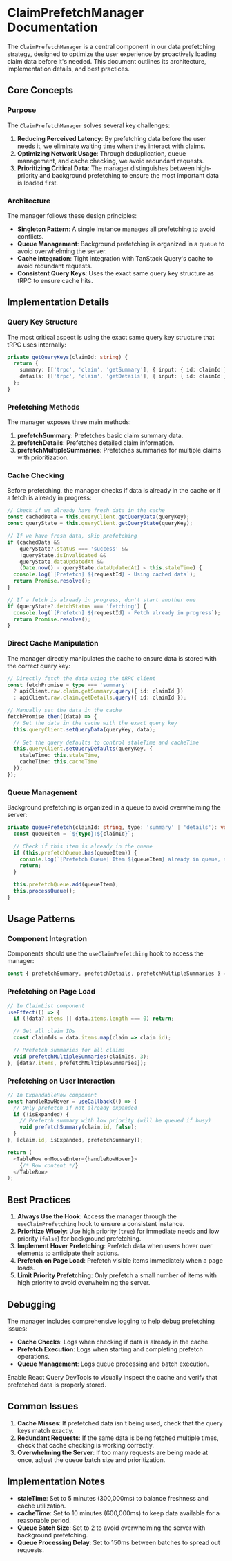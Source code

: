 # ClaimPrefetchManager Documentation

The `ClaimPrefetchManager` is a central component in our data prefetching strategy, designed to optimize the user experience by proactively loading claim data before it's needed. This document outlines its architecture, implementation details, and best practices.

## Core Concepts

### Purpose

The `ClaimPrefetchManager` solves several key challenges:

1. **Reducing Perceived Latency**: By prefetching data before the user needs it, we eliminate waiting time when they interact with claims.
2. **Optimizing Network Usage**: Through deduplication, queue management, and cache checking, we avoid redundant requests.
3. **Prioritizing Critical Data**: The manager distinguishes between high-priority and background prefetching to ensure the most important data is loaded first.

### Architecture

The manager follows these design principles:

- **Singleton Pattern**: A single instance manages all prefetching to avoid conflicts.
- **Queue Management**: Background prefetching is organized in a queue to avoid overwhelming the server.
- **Cache Integration**: Tight integration with TanStack Query's cache to avoid redundant requests.
- **Consistent Query Keys**: Uses the exact same query key structure as tRPC to ensure cache hits.

## Implementation Details

### Query Key Structure

The most critical aspect is using the exact same query key structure that tRPC uses internally:

```typescript
private getQueryKeys(claimId: string) {
  return {
    summary: [['trpc', 'claim', 'getSummary'], { input: { id: claimId }, type: 'query' }],
    details: [['trpc', 'claim', 'getDetails'], { input: { id: claimId }, type: 'query' }]
  };
}
```

### Prefetching Methods

The manager exposes three main methods:

1. **prefetchSummary**: Prefetches basic claim summary data.
2. **prefetchDetails**: Prefetches detailed claim information.
3. **prefetchMultipleSummaries**: Prefetches summaries for multiple claims with prioritization.

### Cache Checking

Before prefetching, the manager checks if data is already in the cache or if a fetch is already in progress:

```typescript
// Check if we already have fresh data in the cache
const cachedData = this.queryClient.getQueryData(queryKey);
const queryState = this.queryClient.getQueryState(queryKey);

// If we have fresh data, skip prefetching
if (cachedData && 
    queryState?.status === 'success' && 
    !queryState.isInvalidated && 
    queryState.dataUpdatedAt && 
    (Date.now() - queryState.dataUpdatedAt) < this.staleTime) {
  console.log(`[Prefetch] ${requestId} - Using cached data`);
  return Promise.resolve();
}

// If a fetch is already in progress, don't start another one
if (queryState?.fetchStatus === 'fetching') {
  console.log(`[Prefetch] ${requestId} - Fetch already in progress`);
  return Promise.resolve();
}
```

### Direct Cache Manipulation

The manager directly manipulates the cache to ensure data is stored with the correct query key:

```typescript
// Directly fetch the data using the tRPC client
const fetchPromise = type === 'summary'
  ? apiClient.raw.claim.getSummary.query({ id: claimId })
  : apiClient.raw.claim.getDetails.query({ id: claimId });

// Manually set the data in the cache
fetchPromise.then((data) => {
  // Set the data in the cache with the exact query key
  this.queryClient.setQueryData(queryKey, data);
  
  // Set the query defaults to control staleTime and cacheTime
  this.queryClient.setQueryDefaults(queryKey, {
    staleTime: this.staleTime,
    cacheTime: this.cacheTime
  });
});
```

### Queue Management

Background prefetching is organized in a queue to avoid overwhelming the server:

```typescript
private queuePrefetch(claimId: string, type: 'summary' | 'details'): void {
  const queueItem = `${type}:${claimId}`;

  // Check if this item is already in the queue
  if (this.prefetchQueue.has(queueItem)) {
    console.log(`[Prefetch Queue] Item ${queueItem} already in queue, skipping`);
    return;
  }

  this.prefetchQueue.add(queueItem);
  this.processQueue();
}
```

## Usage Patterns

### Component Integration

Components should use the `useClaimPrefetching` hook to access the manager:

```typescript
const { prefetchSummary, prefetchDetails, prefetchMultipleSummaries } = useClaimPrefetching();
```

### Prefetching on Page Load

```typescript
// In ClaimList component
useEffect(() => {
  if (!data?.items || data.items.length === 0) return;

  // Get all claim IDs
  const claimIds = data.items.map(claim => claim.id);

  // Prefetch summaries for all claims
  void prefetchMultipleSummaries(claimIds, 3);
}, [data?.items, prefetchMultipleSummaries]);
```

### Prefetching on User Interaction

```typescript
// In ExpandableRow component
const handleRowHover = useCallback(() => {
  // Only prefetch if not already expanded
  if (!isExpanded) {
    // Prefetch summary with low priority (will be queued if busy)
    void prefetchSummary(claim.id, false);
  }
}, [claim.id, isExpanded, prefetchSummary]);

return (
  <TableRow onMouseEnter={handleRowHover}>
    {/* Row content */}
  </TableRow>
);
```

## Best Practices

1. **Always Use the Hook**: Access the manager through the `useClaimPrefetching` hook to ensure a consistent instance.
2. **Prioritize Wisely**: Use high priority (`true`) for immediate needs and low priority (`false`) for background prefetching.
3. **Implement Hover Prefetching**: Prefetch data when users hover over elements to anticipate their actions.
4. **Prefetch on Page Load**: Prefetch visible items immediately when a page loads.
5. **Limit Priority Prefetching**: Only prefetch a small number of items with high priority to avoid overwhelming the server.

## Debugging

The manager includes comprehensive logging to help debug prefetching issues:

- **Cache Checks**: Logs when checking if data is already in the cache.
- **Prefetch Execution**: Logs when starting and completing prefetch operations.
- **Queue Management**: Logs queue processing and batch execution.

Enable React Query DevTools to visually inspect the cache and verify that prefetched data is properly stored.

## Common Issues

1. **Cache Misses**: If prefetched data isn't being used, check that the query keys match exactly.
2. **Redundant Requests**: If the same data is being fetched multiple times, check that cache checking is working correctly.
3. **Overwhelming the Server**: If too many requests are being made at once, adjust the queue batch size and prioritization.

## Implementation Notes

- **staleTime**: Set to 5 minutes (300,000ms) to balance freshness and cache utilization.
- **cacheTime**: Set to 10 minutes (600,000ms) to keep data available for a reasonable period.
- **Queue Batch Size**: Set to 2 to avoid overwhelming the server with background prefetching.
- **Queue Processing Delay**: Set to 150ms between batches to spread out requests.
